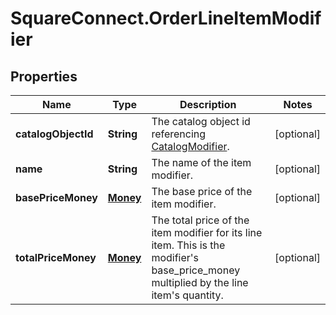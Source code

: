 # SquareConnect.OrderLineItemModifier

## Properties
Name | Type | Description | Notes
------------ | ------------- | ------------- | -------------
**catalogObjectId** | **String** | The catalog object id referencing [CatalogModifier](#type-catalogmodifier). | [optional] 
**name** | **String** | The name of the item modifier. | [optional] 
**basePriceMoney** | [**Money**](Money.md) | The base price of the item modifier. | [optional] 
**totalPriceMoney** | [**Money**](Money.md) | The total price of the item modifier for its line item. This is the modifier&#39;s base_price_money multiplied by the line item&#39;s quantity. | [optional] 


